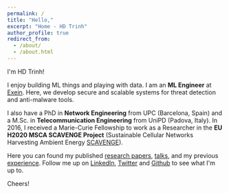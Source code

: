 ```yaml
---
permalink: /
title: "Hello,"
excerpt: "Home - HD Trinh"
author_profile: true
redirect_from: 
  - /about/
  - /about.html
---
```


I'm HD Trinh! 

I enjoy building ML things and playing with data. I am an **ML Engineer** at [Exein](https://exein.io/). Here, we develop secure and scalable systems for threat detection and anti-malware tools. 

I also have a PhD in **Network Engineering**  from UPC (Barcelona, Spain) and a M.Sc. in  **Telecommunication Engineering** from  UniPD (Padova, Italy). In 2016, I received a Marie-Curie Fellowship to work as a Researcher in the **EU H2020 MSCA SCAVENGE Project** (Sustainable Cellular Networks Harvesting Ambient Energy [SCAVENGE](http://www.scavenge.eu)).

Here you can found my published [research papers](https://scholar.google.com/citations?user=6D56zRAAAAAJ), [talks](https://hdtrinh.github.io/talks/), and my previous [experience](https://hdtrinh.github.io/cv/).
Follow me up on [LinkedIn](https://www.linkedin.com/in/hdtrinh), [Twitter](https://twitter.com/hd_trim) and [Github](https://github.com/hdtrinh) to see what I'm up to.

Cheers!

